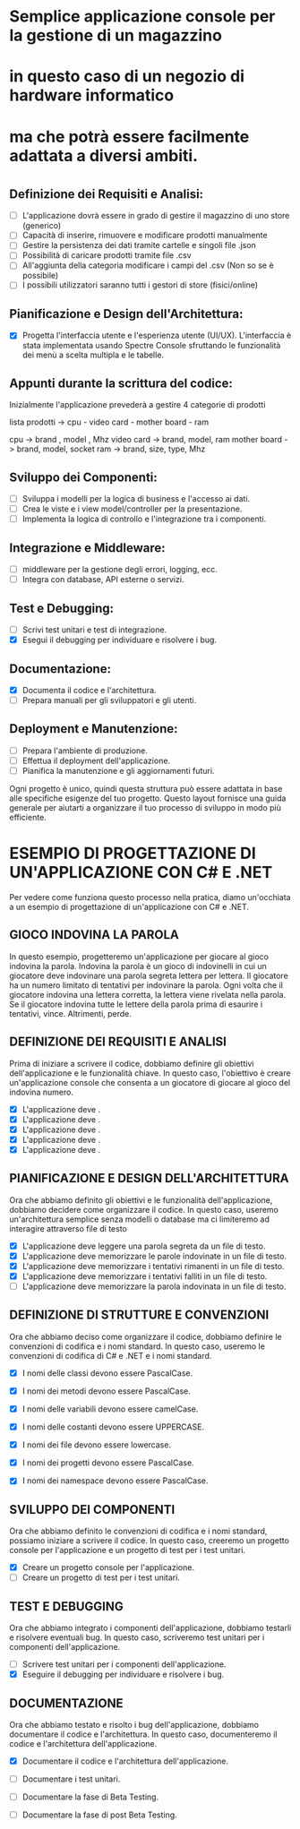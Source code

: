 # Semplice applicazione console per la gestione di un magazzino
# in questo caso di un negozio di hardware informatico
# ma che potrà essere facilmente adattata a diversi ambiti.

#
#


## Definizione dei Requisiti e Analisi:

-   [ ] L'applicazione dovrà essere in grado di gestire il magazzino di uno store (generico)
-   [ ] Capacità di inserire, rimuovere e modificare prodotti manualmente
-   [ ] Gestire la persistenza dei dati tramite cartelle e singoli file .json
-   [ ] Possibilità di caricare prodotti tramite file .csv
-   [ ] All'aggiunta della categoria modificare i campi del .csv (Non so se è possibile)
-   [ ] I possibili utilizzatori saranno tutti i gestori di store (fisici/online)

## Pianificazione e Design dell'Architettura:

-  [x] Progetta l'interfaccia utente e l'esperienza utente (UI/UX).
    L'interfaccia è stata implementata usando Spectre Console sfruttando le funzionalità dei menù a scelta multipla e le tabelle.

## Appunti durante la scrittura del codice:

Inizialmente l'applicazione prevederà a gestire 4 categorie di prodotti

lista prodotti -> cpu - video card - mother board - ram 

cpu -> brand , model , Mhz
video card -> brand, model, ram
mother board -> brand, model, socket
ram -> brand, size, type, Mhz 




## Sviluppo dei Componenti:

-  [ ] Sviluppa i modelli per la logica di business e l'accesso ai dati.
-  [ ] Crea le viste e i view model/controller per la presentazione.
-  [ ] Implementa la logica di controllo e l'integrazione tra i componenti.

## Integrazione e Middleware:

-  [ ] middleware per la gestione degli errori, logging, ecc.
-  [ ] Integra con database, API esterne o servizi.

## Test e Debugging:

-  [ ] Scrivi test unitari e test di integrazione.
-  [x] Esegui il debugging per individuare e risolvere i bug.

## Documentazione:

-  [x] Documenta il codice e l'architettura.
-  [ ] Prepara manuali per gli sviluppatori e gli utenti.

## Deployment e Manutenzione:

-  [ ] Prepara l'ambiente di produzione.
-  [ ] Effettua il deployment dell'applicazione.
-  [ ] Pianifica la manutenzione e gli aggiornamenti futuri.

Ogni progetto è unico, quindi questa struttura può essere adattata in base alle specifiche esigenze del tuo progetto. Questo layout fornisce una guida generale per aiutarti a organizzare il tuo processo di sviluppo in modo più efficiente.

# ESEMPIO DI PROGETTAZIONE DI UN'APPLICAZIONE CON C# E .NET

Per vedere come funziona questo processo nella pratica, diamo un'occhiata a un esempio di progettazione di un'applicazione con C# e .NET.

## GIOCO INDOVINA LA PAROLA

In questo esempio, progetteremo un'applicazione per giocare al gioco indovina la parola.
Indovina la parola è un gioco di indovinelli in cui un giocatore deve indovinare una parola segreta lettera per lettera.
Il giocatore ha un numero limitato di tentativi per indovinare la parola.
Ogni volta che il giocatore indovina una lettera corretta, la lettera viene rivelata nella parola.
Se il giocatore indovina tutte le lettere della parola prima di esaurire i tentativi, vince. Altrimenti, perde.

## DEFINIZIONE DEI REQUISITI E ANALISI

Prima di iniziare a scrivere il codice, dobbiamo definire gli obiettivi dell'applicazione e le funzionalità chiave.
In questo caso, l'obiettivo è creare un'applicazione console che consenta a un giocatore di giocare al gioco del indovina numero.
- [x] L'applicazione deve .
- [x] L'applicazione deve .
- [x] L'applicazione deve .
- [x] L'applicazione deve .
- [x] L'applicazione deve .

## PIANIFICAZIONE E DESIGN DELL'ARCHITETTURA

Ora che abbiamo definito gli obiettivi e le funzionalità dell'applicazione, dobbiamo decidere come organizzare il codice.
In questo caso, useremo un'architettura semplice senza modelli o database ma ci limiteremo ad interagire attraverso file di testo
- [x] L'applicazione deve leggere una parola segreta da un file di testo.
- [x] L'applicazione deve memorizzare le parole indovinate in un file di testo.
- [x] L'applicazione deve memorizzare i tentativi rimanenti in un file di testo.
- [x] L'applicazione deve memorizzare i tentativi falliti in un file di testo.
- [ ] L'applicazione deve memorizzare la parola indovinata in un file di testo.

## DEFINIZIONE DI STRUTTURE E CONVENZIONI

Ora che abbiamo deciso come organizzare il codice, dobbiamo definire le convenzioni di codifica e i nomi standard.
In questo caso, useremo le convenzioni di codifica di C# e .NET e i nomi standard.
- [x] I nomi delle classi devono essere PascalCase.
- [x] I nomi dei metodi devono essere PascalCase.
- [x] I nomi delle variabili devono essere camelCase.
- [x] I nomi delle costanti devono essere UPPERCASE.
- [x] I nomi dei file devono essere lowercase.
- [x] I nomi dei progetti devono essere PascalCase.
- [x] I nomi dei namespace devono essere PascalCase.


## SVILUPPO DEI COMPONENTI

Ora che abbiamo definito le convenzioni di codifica e i nomi standard, possiamo iniziare a scrivere il codice.
In questo caso, creeremo un progetto console per l'applicazione e un progetto di test per i test unitari.
- [x] Creare un progetto console per l'applicazione.
- [ ] Creare un progetto di test per i test unitari.

## TEST E DEBUGGING

Ora che abbiamo integrato i componenti dell'applicazione, dobbiamo testarli e risolvere eventuali bug.
In questo caso, scriveremo test unitari per i componenti dell'applicazione.
- [ ] Scrivere test unitari per i componenti dell'applicazione.
- [x] Eseguire il debugging per individuare e risolvere i bug.

## DOCUMENTAZIONE

Ora che abbiamo testato e risolto i bug dell'applicazione, dobbiamo documentare il codice e l'architettura.
In questo caso, documenteremo il codice e l'architettura dell'applicazione.
- [x] Documentare il codice e l'architettura dell'applicazione.
- [ ] Documentare i test unitari.
- [ ] Documentare la fase di Beta Testing.

- [ ] Documentare la fase di post Beta Testing.